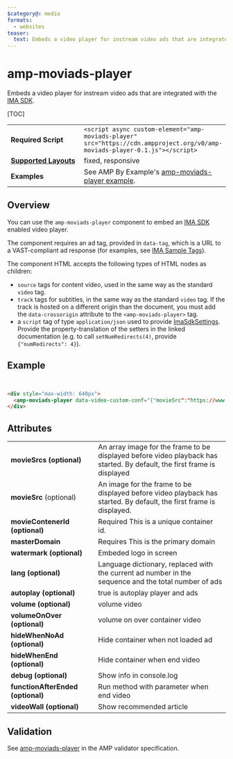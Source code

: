 ```yaml
---
$category@: media
formats:
  - websites
teaser:
  text: Embeds a video player for instream video ads that are integrated with the IMA SDK.
---
```


<!---
Copyright 2020 The AMP HTML Authors. All Rights Reserved.

Licensed under the Apache License, Version 2.0 (the "License");
you may not use this file except in compliance with the License.
You may obtain a copy of the License at

      http://www.apache.org/licenses/LICENSE-2.0

Unless required by applicable law or agreed to in writing, software
distributed under the License is distributed on an "AS-IS" BASIS,
WITHOUT WARRANTIES OR CONDITIONS OF ANY KIND, either express or implied.
See the License for the specific language governing permissions and
limitations under the License.
-->

# amp-moviads-player

Embeds a video player for instream video ads that are integrated with
the
<a href="https://developers.google.com/interactive-media-ads/docs/sdks/html5/">IMA SDK</a>.

[TOC]

<table>
  <tr>
    <td width="40%"><strong>Required Script</strong></td>
    <td><code>&lt;script async custom-element="amp-moviads-player" src="https://cdn.ampproject.org/v0/amp-moviads-player-0.1.js">&lt;/script></code></td>
  </tr>
  <tr>
    <td class="col-fourty"><strong><a href="https://amp.dev/documentation/guides-and-tutorials/develop/style_and_layout/control_layout">Supported Layouts</a></strong></td>
    <td>fixed, responsive</td>
  </tr>
  <tr>
    <td width="40%"><strong>Examples</strong></td>
    <td>See AMP By Example's <a href="https://amp.dev/documentation/examples/components/amp-moviads-player/">amp-moviads-player example</a>.</td></td>
  </tr>
</table>

## Overview

You can use the `amp-moviads-player` component to embed an [IMA SDK](https://developers.google.com/interactive-media-ads/docs/sdks/html5/) enabled video player.

The component requires an ad tag, provided in `data-tag`, which is a URL to a
VAST-compliant ad response (for examples, see
[IMA Sample Tags](https://developers.google.com/interactive-media-ads/docs/sdks/html5/tags)).

The component HTML accepts the following types of HTML nodes as children:

- `source` tags for content video, used in the same way as the standard `video` tag.
- `track` tags for subtitles, in the same way as the standard `video` tag. If the track is hosted on a different origin than the document, you must add the `data-crossorigin` attribute to the `<amp-moviads-player>` tag.
- a `script` tag of type `application/json` used to provide [ImaSdkSettings](https://developers.google.com/interactive-media-ads/docs/sdks/html5/v3/apis#ima.ImaSdkSettings). Provide the property-translation of the setters in the linked documentation (e.g. to call `setNumRedirects(4)`, provide `{"numRedirects": 4}`).

## Example

```html


<div style="max-width: 640px">
  <amp-moviads-player data-video-custom-conf="{"movieSrc":"https://www.videvo.net/videvo_files/converted/2014_02/videos/Clock_Face_2Videvo.mov17947.mp4","moviePosterSrc":"https://img.platform.moviads.pl/9/4/c/c/img_94ccf9798646c9a17dfd8a12f7f7e602_640_360_0_0_0_0_ffffff__fe4a5.jpg","playerIdConf":"test2","masterDomain":"http://player.smidev.pl/mads/"}" height="1" width="2" layout="responsive" responsive></amp-moviads-player>
</div>
```

## Attributes

<table>
  <tr>
    <td width="40%"><strong>movieSrcs (optional)</strong></td>
    <td>An array image for the frame to be displayed before video playback has started. By default, the first frame is displayed</td>
  </tr>
  <tr>
    <td width="40%"><strong>movieSrc</strong> (optional)</td>
    <td>An image for the frame to be displayed before video playback has started. By default, the first frame is displayed.
</td>
  </tr>
  <tr>
    <td width="40%"><strong>movieContenerId (optional)</strong></td>
    <td>Required This is a unique container id.</td>
  </tr>
  <tr>
    <td width="40%"><strong>masterDomain</strong></td>
    <td>Requires This is the primary domain</td>
  </tr>
  <tr>
    <td width="40%"><strong>watermark (optional)</strong></td>
    <td>Embeded logo in screen</td>
  </tr>
  <tr>
  <tr>
    <td width="40%"><strong>lang (optional)</strong></td>
    <td>Language dictionary, replaced with the current ad number in the sequence and the total number of ads</td>
  </tr>
  <tr>
      <td width="40%"><strong>autoplay (optional)</strong></td>
      <td>true is autoplay player and ads</td>
  </tr>
    <tr>
        <td width="40%"><strong>volume (optional)</strong></td>
        <td>volume video</td>
    </tr>
    <tr>
        <td width="40%"><strong>volumeOnOver (optional)</strong></td>
        <td>volume on over container video</td>
    </tr>
    <tr>
        <td width="40%"><strong>hideWhenNoAd (optional)</strong></td>
        <td>Hide container when not loaded ad</td>
    </tr>
    <tr>
        <td width="40%"><strong>hideWhenEnd (optional)</strong></td>
        <td>Hide container when end video</td>
    </tr>
    <tr>
        <td width="40%"><strong>debug (optional)</strong></td>
        <td>Show info in console.log</td>
    </tr>
    <tr>
        <td width="40%"><strong>functionAfterEnded (optional)</strong></td>
        <td>Run method with parameter when end video</td>
    </tr>
    <tr>
        <td width="40%"><strong>videoWall (optional)</strong></td>
        <td>Show recommended article</td>
    </tr>
</table>

## Validation

See [amp-moviads-player](https://github.com/ampproject/amphtml/blob/master/extensions/amp-moviads-player/validator-amp-moviads-player.protoascii) in the AMP validator specification.
